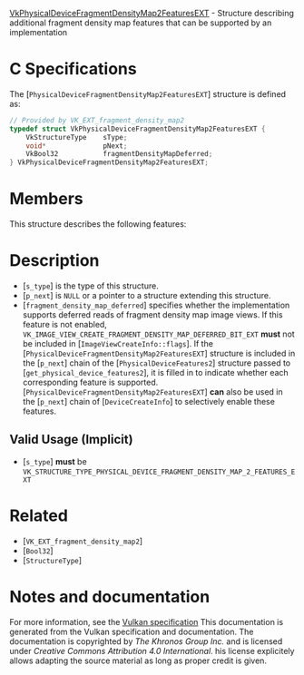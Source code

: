 [VkPhysicalDeviceFragmentDensityMap2FeaturesEXT](https://www.khronos.org/registry/vulkan/specs/1.3-extensions/man/html/VkPhysicalDeviceFragmentDensityMap2FeaturesEXT.html) - Structure describing additional fragment density map features that can be supported by an implementation

# C Specifications
The [`PhysicalDeviceFragmentDensityMap2FeaturesEXT`] structure is
defined as:
```c
// Provided by VK_EXT_fragment_density_map2
typedef struct VkPhysicalDeviceFragmentDensityMap2FeaturesEXT {
    VkStructureType    sType;
    void*              pNext;
    VkBool32           fragmentDensityMapDeferred;
} VkPhysicalDeviceFragmentDensityMap2FeaturesEXT;
```

# Members
This structure describes the following features:

# Description
- [`s_type`] is the type of this structure.
- [`p_next`] is `NULL` or a pointer to a structure extending this structure.
- [`fragment_density_map_deferred`] specifies whether the implementation supports deferred reads of fragment density map image views. If this feature is not enabled, `VK_IMAGE_VIEW_CREATE_FRAGMENT_DENSITY_MAP_DEFERRED_BIT_EXT` **must**  not be included in [`ImageViewCreateInfo::flags`].
If the [`PhysicalDeviceFragmentDensityMap2FeaturesEXT`] structure is included in the [`p_next`] chain of the
[`PhysicalDeviceFeatures2`] structure passed to
[`get_physical_device_features2`], it is filled in to indicate whether each
corresponding feature is supported.
[`PhysicalDeviceFragmentDensityMap2FeaturesEXT`] **can**  also be used in the [`p_next`] chain of
[`DeviceCreateInfo`] to selectively enable these features.
## Valid Usage (Implicit)
-  [`s_type`] **must**  be `VK_STRUCTURE_TYPE_PHYSICAL_DEVICE_FRAGMENT_DENSITY_MAP_2_FEATURES_EXT`

# Related
- [`VK_EXT_fragment_density_map2`]
- [`Bool32`]
- [`StructureType`]

# Notes and documentation
For more information, see the [Vulkan specification](https://www.khronos.org/registry/vulkan/specs/1.3-extensions/html/vkspec.html)
This documentation is generated from the Vulkan specification and documentation.
The documentation is copyrighted by *The Khronos Group Inc.* and is licensed under *Creative Commons Attribution 4.0 International*.
his license explicitely allows adapting the source material as long as proper credit is given.
        